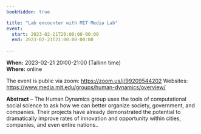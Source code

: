 ```yaml
---
bookHidden: true

title: "Lab encounter with MIT Media Lab"
event:
  start: 2023-02-21T20:00:00-00:00
  end: 2023-02-21T21:00:00-00:00
  
---
```


**When:** 2023-02-21 20:00-21:00 (Tallinn time)   
**Where:** online 

The event is public via zoom: https://zoom.us/j/99209544202
Websites:
https://www.media.mit.edu/groups/human-dynamics/overview/


<!--more-->
**Abstract** – The Human Dynamics group uses the tools of computational social science to ask how we can better organize society, government, and companies. Their projects have already demonstrated the potential to dramatically improve rates of innovation and opportunity within cities, companies, and even entire nations..

